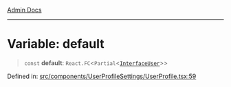 [Admin Docs](/)

---

# Variable: default

> `const` **default**: `React.FC`\<`Partial`\<[`InterfaceUser`](../../types/User/interface/interfaces/InterfaceUser.md)\>\>

Defined in: [src/components/UserProfileSettings/UserProfile.tsx:59](https://github.com/PalisadoesFoundation/talawa-admin/blob/main/src/components/UserProfileSettings/UserProfile.tsx#L59)

